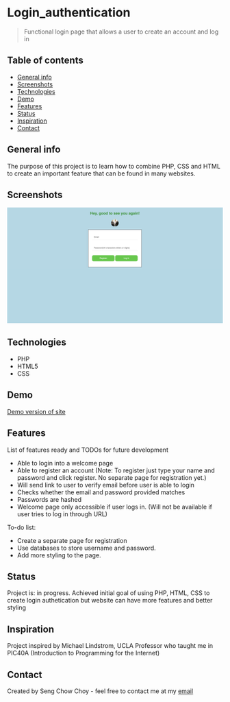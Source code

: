 # Login_authentication
> Functional login page that allows a user to create an account and log in 

## Table of contents
* [General info](#general-info)
* [Screenshots](#screenshots)
* [Technologies](#technologies)
* [Demo](#Demo)
* [Features](#features)
* [Status](#status)
* [Inspiration](#inspiration)
* [Contact](#contact)

## General info
The purpose of this project is to learn how to combine PHP, CSS and HTML to create an important feature that can be found in many websites.

## Screenshots
![Example screenshot](./images/screenshot.png)

## Technologies
* PHP
* HTML5
* CSS

## Demo
[Demo version of site](https://www.sengchowchoy.com/LoginAuthentication)

## Features
List of features ready and TODOs for future development
* Able to login into a welcome page
* Able to register an account (Note: To register just type your name and password and click register. No separate page for registration yet.)
* Will send link to user to verify email before user is able to login
* Checks whether the email and password provided matches
* Passwords are hashed
* Welcome page only accessible if user logs in. (Will not be available if user tries to log in through URL)

To-do list:
* Create a separate page for registration
* Use databases to store username and password.
* Add more styling to the page.

## Status
Project is: in progress. Achieved initial goal of using PHP, HTML, CSS to create login authetication but website can have more features and better styling

## Inspiration
Project inspired by Michael Lindstrom, UCLA Professor who taught me in PIC40A (Introduction to Programming for the Internet)

## Contact
Created by Seng Chow Choy - feel free to contact me at my [email](sengchow1996@g.ucla.edu)
